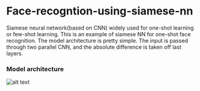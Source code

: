 # Face-recogntion-using-siamese-nn

Siamese neural network(based on CNN) widely used for one-shot learning or few-shot learning. This is an example of siamese NN for one-shot face recognition. The model architecture is pretty simple. The input is passed through two parallel CNN, and the absolute difference is taken off last layers. 

### Model architecture 

![alt text]()
